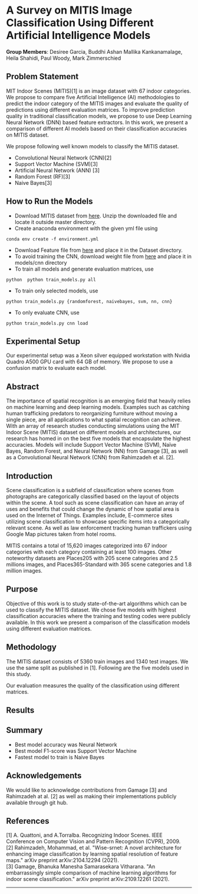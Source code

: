 # A Survey on MITIS Image Classification Using Different Artificial Intelligence Models

**Group Members**: Desiree Garcia, Buddhi Ashan Mallika Kankanamalage, Heila Shahidi, Paul Woody, Mark Zimmerschied

## Problem Statement

MIT Indoor Scenes (MITIS)[1] is an image dataset with 67 indoor categories. We propose to compare five Artificial Intelligence (AI) methodologies to predict the indoor category of the MITIS images and evaluate the quality of predictions using different evaluation matrices. To improve prediction quality in traditional classification models, we propose to use Deep Learning Neural Network (DNN) based feature extractors. In this work, we present a comparison of different AI models based on their classification accuracies on MITIS dataset.

We propose following well known models to classify the MITIS dataset. 
* Convolutional Neural Network (CNN)[2]
* Support Vector Machine (SVM)[3]
* Artificial Neural Network (ANN) [3]
* Random Forest (RF)[3]
* Naive Bayes[3]

## How to Run the Models
- Download MITIS dataset from <a href="https://www.kaggle.com/datasets/itsahmad/indoor-scenes-cvpr-2019">here</a>. Unzip the downloaded file and locate it outside master directory. 
- Create anaconda environment with the given yml file using 
```
conda env create -f environment.yml
```
- Download Feature file from <a href="https://drive.google.com/file/d/1Yt8boWVIr_WHCqlRB0BtePqysdtwwYOw/view?usp=sharing">here</a> and place it in the Dataset directory.
- To avoid training the CNN, download weight file from <a href="https://drive.google.com/file/d/1uAGiIaYTBrvoHPY0SNnCDaanjiZEk9u3/view?usp=sharing">here</a> and place it in models/cnn directory
- To train all models and generate evaluation matrices, use 
```
python  python train_models.py all
```
- To train only selected models, use 
```
python train_models.py {randomforest, naivebayes, svm, nn, cnn}
```
- To only evaluate CNN, use 
```
python train_models.py cnn load
```


## Experimental Setup
Our experimental setup was a Xeon silver equipped workstation with Nvidia Quadro A500 GPU card with 64 GB of memory. 
We propose to use a confusion matrix to evaluate each model.

## Abstract
The importance of spatial recognition is an emerging field that heavily relies on machine learning and deep learning models. Examples such as catching human trafficking predators to reorganizing furniture without moving a single piece, are all applications to what spatial recognition can achieve. With an array of research studies conducting simulations using the MIT Indoor Scene (MITIS) dataset on different models and architectures, our research has homed in on the best five models that encapsulate the highest accuracies. Models will include Support Vector Machine (SVM), Naïve Bayes, Random Forest, and Neural Network (NN) from Gamage [3], as well as a Convolutional Neural Network (CNN) from Rahimzadeh et al. [2].

## Introduction
Scene classification is a subfield of classification where scenes from photographs are categorically classified based on the layout of objects within the scene. A tool such as scene classification can have an array of uses and benefits that could change the dynamic of how spatial area is used on the Internet of Things. Examples include, E-commerce sites utilizing scene classification to showcase specific items into a categorically relevant scene. As well as law enforcement tracking human traffickers using Google Map pictures taken from hotel rooms. ​

MITIS contains a total of 15,620 images categorized into 67 indoor categories with each category containing at least 100 images. Other noteworthy datasets are Places205 with 205 scene categories and 2.5 millions images, and Places365-Standard with 365 scene categories and 1.8 million images.​

## Purpose
Objective of this work is to study state-of-the-art algorithms which can be used to classify the MITIS dataset. We chose five models with highest classification accuracies where the training and testing codes were publicly available. In this work we present a comparison of the classification models using different evaluation matrices. ​

## Methodology
The MITIS dataset consists of 5360 train images and 1340 test images. We use the same split as published in [1]. Following are the five models used in this study.​

Our evaluation measures the quality of the classification using different matrices.

## Results


## Summary
* Best model accuracy was Neural Network​
* Best model F1-score was Support Vector Machine​
* Fastest model to train is Naive Bayes

## Acknowledgements 
We would like to acknowledge contributions from Gamage [3] and Rahimzadeh at al. [2] as well as making their implementations publicly available through git hub. 


## References
[1] A. Quattoni, and A.Torralba. Recognizing Indoor Scenes. IEEE Conference on Computer Vision and Pattern Recognition (CVPR), 2009.<br />
[2] Rahimzadeh, Mohammad, et al. "Wise-srnet: A novel architecture for enhancing image classification by learning spatial resolution of feature maps." arXiv preprint arXiv:2104.12294 (2021).<br />
[3] Gamage, Bhanuka Manesha Samarasekara Vitharana. "An embarrassingly simple comparison of machine learning algorithms for indoor scene classification." arXiv preprint arXiv:2109.12261 (2021).

***
